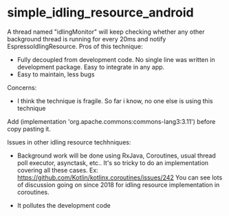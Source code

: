 # simple_idling_resource_android

A thread named "idlingMonitor" will keep checking whether any other background thread is running for every 20ms and notify EspressoIdlingResource.
Pros of this technique:  
* Fully decoupled from development code. No single line was written in development package. Easy to integrate in any app.
* Easy to maintain, less bugs

Concerns:
* I think the technique is fragile. So far i know, no one else is using this technique

Add (implementation 'org.apache.commons:commons-lang3:3.11') before copy pasting it.

Issues in other idling resource techhniques:

* Background work will be done using RxJava, Coroutines, usual thread poll executor, asynctask, etc..
It's so tricky to do an implementation covering all these cases.
Ex: https://github.com/Kotlin/kotlinx.coroutines/issues/242
You can see lots of discussion going on since 2018 for idling resource implementation in coroutines.

* It pollutes the development code
